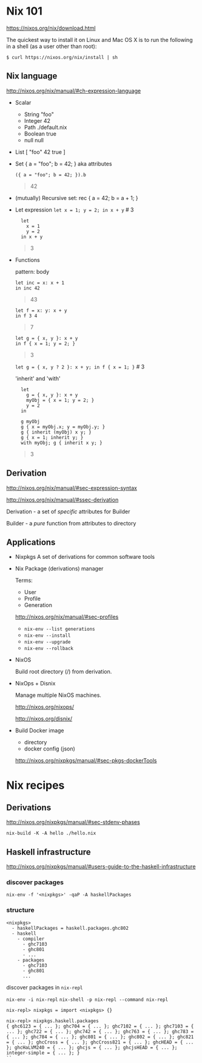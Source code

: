 # Nix 101

https://nixos.org/nix/download.html

The quickest way to install it on Linux and Mac OS X is to run the following in a shell
(as a user other than root):

```
$ curl https://nixos.org/nix/install | sh
```

## Nix language

http://nixos.org/nix/manual/#ch-expression-language

+ Scalar
  - String  "foo"
  - Integer 42
  - Path    ./default.nix
  - Boolean true
  - null    null

+ List      [ "foo" 42 true ]

+ Set       { a = "foo"; b = 42; }
  aka attributes

  ```
  ({ a = "foo"; b = 42; }).b
  ```
  > 42

+ (mutually) Recursive set:
  rec { a = 42; b = a + 1; }

+ Let expression
  `let x = 1; y = 2; in x + y` # 3

  ```
    let
      x = 1
      y = 2
    in x + y
  ```
  > 3

+ Functions

  pattern: body

  ```
  let inc = x: x + 1
  in inc 42
  ```
  > 43

  ```
  let f = x: y: x + y
  in f 3 4
  ```
  > 7

  ```
  let g = { x, y }: x + y
  in f { x = 1; y = 2; }
  ```
  > 3

  `let g = { x, y ? 2 }: x + y; in f { x = 1; }`    # 3

  'inherit' and 'with'

  ```
    let
      g = { x, y }: x + y
      myObj = { x = 1; y = 2; }
      y = 2
    in
  ```
  ```
    g myObj
    g { x = myObj.x; y = myObj.y; }
    g { inherit (myObj) x y; }
    g { x = 1; inherit y; }
    with myObj; g { inherit x y; }
  ```
  > 3

## Derivation

http://nixos.org/nix/manual/#sec-expression-syntax

http://nixos.org/nix/manual/#ssec-derivation

Derivation - a set of _specific_ attributes for Builder

Builder - a _pure_ function from attributes to directory

## Applications

+ Nixpkgs
  A set of derivations for common software tools

+ Nix
  Package (derivations) manager

  Terms:
  - User
  - Profile
  - Generation

  http://nixos.org/nix/manual/#sec-profiles

  + `nix-env --list generations`
  + `nix-env --install`
  + `nix-env --upgrade`
  + `nix-env --rollback`

+ NixOS

  Build root directory (/) from derivation.

+ NixOps + Disnix

  Manage multiple NixOS machines.

  http://nixos.org/nixops/

  http://nixos.org/disnix/

+ Build Docker image

  - directory
  - docker config (json)

  http://nixos.org/nixpkgs/manual/#sec-pkgs-dockerTools


# Nix recipes

## Derivations

http://nixos.org/nixpkgs/manual/#sec-stdenv-phases

```
nix-build -K -A hello ./hello.nix
```

## Haskell infrastructure

http://nixos.org/nixpkgs/manual/#users-guide-to-the-haskell-infrastructure

### discover packages

`nix-env -f '<nixpkgs>' -qaP -A haskellPackages`

### structure

```
<nixpkgs>
  - haskellPackages = haskell.packages.ghc802
  - haskell
    - compiler
      - ghc7103
      - ghc801
      - ...
    - packages
      - ghc7103
      - ghc801
      ...
```

discover packages in `nix-repl`

`nix-env -i nix-repl`
`nix-shell -p nix-repl --command nix-repl`

```
nix-repl> nixpkgs = import <nixpkgs> {}

nix-repl> nixpkgs.haskell.packages
{ ghc6123 = { ... }; ghc704 = { ... }; ghc7102 = { ... }; ghc7103 = { ... }; ghc722 = { ... }; ghc742 = { ... }; ghc763 = { ... }; ghc783 = { ... }; ghc784 = { ... }; ghc801 = { ... }; ghc802 = { ... }; ghc821 = { ... }; ghcCross = { ... }; ghcCross821 = { ... }; ghcHEAD = { ... }; ghcHaLVM240 = { ... }; ghcjs = { ... }; ghcjsHEAD = { ... }; integer-simple = { ... }; }
``
